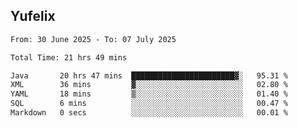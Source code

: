 ## Yufelix

<!--START_SECTION:waka-->

```txt
From: 30 June 2025 - To: 07 July 2025

Total Time: 21 hrs 49 mins

Java       20 hrs 47 mins  ███████████████████████▓░   95.31 %
XML        36 mins         ▓░░░░░░░░░░░░░░░░░░░░░░░░   02.80 %
YAML       18 mins         ▒░░░░░░░░░░░░░░░░░░░░░░░░   01.40 %
SQL        6 mins          ░░░░░░░░░░░░░░░░░░░░░░░░░   00.47 %
Markdown   0 secs          ░░░░░░░░░░░░░░░░░░░░░░░░░   00.01 %
```

<!--END_SECTION:waka-->

